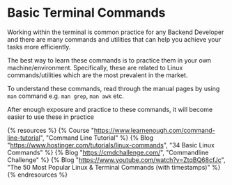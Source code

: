 # Basic Terminal Commands

Working within the terminal is common practice for any Backend Developer and there are many commands and utilities that can help you achieve your tasks more efficiently.

The best way to learn these commands is to practice them in your own machine/environment. Specifically, these are related to Linux commands/utilities which are the most prevalent in the market.

To understand these commands, read through the manual pages by using `man` command e.g. `man grep`, `man awk` etc.

After enough exposure and practice to these commands, it will become easier to use these in practice

{% resources %}
  {% Course "https://www.learnenough.com/command-line-tutorial", "Command Line Tutorial" %}
  {% Blog "https://www.hostinger.com/tutorials/linux-commands", "34 Basic Linux Commands" %}
  {% Blog "https://cmdchallenge.com/", "Commandline Challenge" %}
  {% Blog "https://www.youtube.com/watch?v=ZtqBQ68cfJc", "The 50 Most Popular Linux & Terminal Commands (with timestamps)" %}
{% endresources %}
